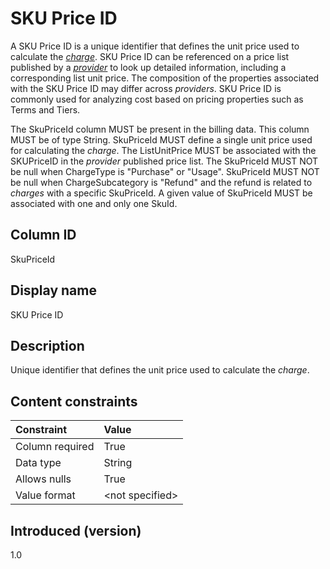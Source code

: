 # SKU Price ID

A SKU Price ID is a unique identifier that defines the unit price used to calculate the [*charge*](#glossary:charge). SKU Price ID can be referenced on a price list published by a [*provider*](#glossary:provider) to look up detailed information, including a corresponding list unit price. The composition of the properties associated with the SKU Price ID may differ across *providers*. SKU Price ID is commonly used for analyzing cost based on pricing properties such as Terms and Tiers.

The SkuPriceId column MUST be present in the billing data. This column MUST be of type String. SkuPriceId MUST define a single unit price used for calculating the *charge*. The ListUnitPrice MUST be associated with the SKUPriceID in the *provider* published price list. The SkuPriceId MUST NOT be null when ChargeType is "Purchase" or "Usage". SkuPriceId MUST NOT be null when ChargeSubcategory is "Refund" and the refund is related to *charges* with a specific SkuPriceId. A given value of SkuPriceId MUST be associated with one and only one SkuId.

## Column ID

SkuPriceId

## Display name

SKU Price ID

## Description

Unique identifier that defines the unit price used to calculate the *charge*.

## Content constraints

|  Constraint      |  Value         |
| :--------------- | :------------- |
|  Column required |  True          |
|  Data type       |  String        |
|  Allows nulls    |  True          |
|  Value format    |  \<not specified\> |

## Introduced (version)

1.0
